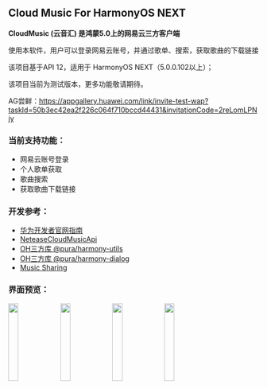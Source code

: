 ## Cloud Music For HarmonyOS NEXT

**CloudMusic (云音汇) 是鸿蒙5.0上的网易云三方客户端**

使用本软件，用户可以登录网易云账号，并通过歌单、搜索，获取歌曲的下载链接

该项目基于API 12，适用于 HarmonyOS NEXT（5.0.0.102以上）；

该项目当前为测试版本，更多功能敬请期待。

AG尝鲜：https://appgallery.huawei.com/link/invite-test-wap?taskId=50b3ec42ea2f226c064f710bccd44431&invitationCode=2reLomLPNjy

### 当前支持功能：

- 网易云账号登录
- 个人歌单获取
- 歌曲搜索
- 获取歌曲下载链接



### 开发参考：

- [华为开发者官网指南](https://developer.huawei.com/consumer/cn/doc/harmonyos-guides-V5/application-dev-guide-V5?catalogVersion=V5)
- [NeteaseCloudMusicApi](https://gitlab.com/Binaryify/neteasecloudmusicapi)
- [OH三方库 @pura/harmony-utils](https://ohpm.openharmony.cn/#/cn/detail/@pura%2Fharmony-utils)
- [OH三方库 @pura/harmony-dialog](https://ohpm.openharmony.cn/#/cn/detail/@pura%2Fharmony-dialog)
- [Music Sharing](https://github.com/Okysu/harmony-next-music-sharing)




### 界面预览：

<img src="./images/1.jpg" width="20%" />
<img src="./images/2.jpg" width="20%" />
<img src="./images/3.jpg" width="20%" />
<img src="./images/4.jpg" width="20%" />

